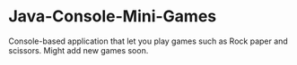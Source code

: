 # Java-Console-Mini-Games
Console-based application that let you play games such as Rock paper and scissors. Might add new games soon.
